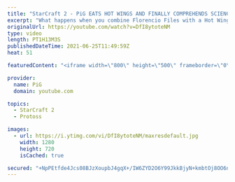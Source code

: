 ```yaml
---
title: "StarCraft 2 - PiG EATS HOT WINGS AND FINALLY COMPREHENDS SCIENCE | Florencio Files #229"
excerpt: "What happens when you combine Florencio Files with a Hot Wings challenge and a No Swearing (Sesame Street-friendly) challenge all in one?  0:00 Intro 2:22 Game 1 28:40 Game 2 45:01 Game 3  🧜Florencio Files Playlist: https://www.youtube.com/playlist?list=PLFUDU8AOevUfznFLMRCxI0ez9HZTyL6Tk  Follow Florencio:"
originalUrl: https://youtube.com/watch?v=DfI8ytoteNM
type: video
length: PT1H13M3S
publishedDateTime: 2021-06-25T11:49:59Z
heat: 51

featuredContent: "<iframe width=\"800\" height=\"500\" frameborder=\"0\" src=\"https://www.youtube.com/embed/DfI8ytoteNM\" allow=\"accelerometer; autoplay; encrypted-media; gyroscope; picture-in-picture\" allowfullscreen></iframe>"

provider:
  name: PiG
  domain: youtube.com

topics:
  - StarCraft 2
  - Protoss

images:
  - url: https://i.ytimg.com/vi/DfI8ytoteNM/maxresdefault.jpg
    width: 1280
    height: 720
    isCached: true

secured: "+NpPEtfde4Jcs08BJzXoupbJ4gqX+/IW6ZYD2O6Y99JkkBjyN+kmbtOj8OO6nsXdRO8wqprGajLoeWEkVkFQ/s3sBOoZew/oWwBb+tHNcZtGZZqmXvToZ2qJKzMFdspaBELTOiNcesTvUSR2dWD4Bar0Ixc9RalWksA0NkvVQnhy1Y2a3VBhNamjTiglNaYNkA3Gm87nHy1pbIDbg2wdBa930KcKXqttvBDCYd/Dt/wqaiwwQxXTCh1G/ZV1BixGNsYPyAVm5iRzxE2b2dLD+mI29LLfvo6uf5cQhHQibk+555OYT1okFWI6QELELW12XZX/J7V+xPpCorIXHVoGBqoLW5D8UWxtJzSGACW77aZBOqgzbbW5yasG8J5x1pPvmDzZTAyNw0Tq+3DIjr+WBStCfFRT31DKyUmP4yisYz0=;VZMHNW3lA7L2lIGTUoPQKQ=="
---
```


